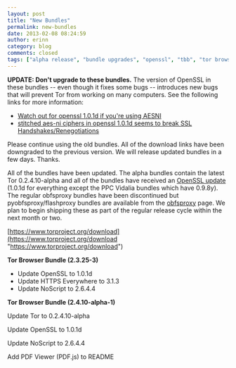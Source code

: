 ```yaml
---
layout: post
title: "New Bundles"
permalink: new-bundles
date: 2013-02-08 08:24:59
author: erinn
category: blog
comments: closed
tags: ["alpha release", "bundle upgrades", "openssl", "tbb", "tor browser bundle"]
---
```


**UPDATE: Don't upgrade to these bundles.** The version of OpenSSL in these bundles -- even though it fixes some bugs -- introduces new bugs that will prevent Tor from working on many computers. See the following links for more information:

-   [Watch out for openssl 1.0.1d if you're using AESNI](https://lists.torproject.org/pipermail/tor-talk/2013-February/027252.html)
-   [stitched aes-ni ciphers in openssl 1.0.1d seems to break SSL Handshakes/Renegotiations](https://trac.torproject.org/projects/tor/ticket/8179)

Please continue using the old bundles. All of the download links have been downgraded to the previous version. We will release updated bundles in a few days. Thanks.

  
 All of the bundles have been updated. The alpha bundles contain the latest Tor 0.2.4.10-alpha and all of the bundles have received an [OpenSSL update](http://www.openssl.org/news/secadv_20130205.txt) (1.0.1d for everything except the PPC Vidalia bundles which have 0.9.8y). The regular obfsproxy bundles have been discontinued but pyobfsproxy/flashproxy bundles are available from the [obfsproxy](https://www.torproject.org/projects/obfsproxy) page. We plan to begin shipping these as part of the regular release cycle within the next month or two.

[https://www.torproject.org/download](https://www.torproject.org/download "https://www.torproject.org/download")

**Tor Browser Bundle (2.3.25-3)**

-   Update OpenSSL to 1.0.1d
-   Update HTTPS Everywhere to 3.1.3
-   Update NoScript to 2.6.4.4

**Tor Browser Bundle (2.4.10-alpha-1)**

Update Tor to 0.2.4.10-alpha

Update OpenSSL to 1.0.1d

Update NoScript to 2.6.4.4

Add PDF Viewer (PDF.js) to README
